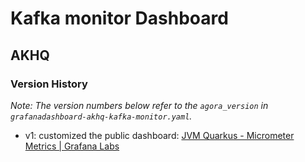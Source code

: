 # Kafka monitor Dashboard

## AKHQ

### Version History

_Note: The version numbers below refer to the `agora_version` in `grafanadashboard-akhq-kafka-monitor.yaml`._

* v1: customized the public dashboard: [JVM Quarkus - Micrometer Metrics | Grafana Labs](https://grafana.com/grafana/dashboards/14370-jvm-quarkus-micrometer-metrics/)

